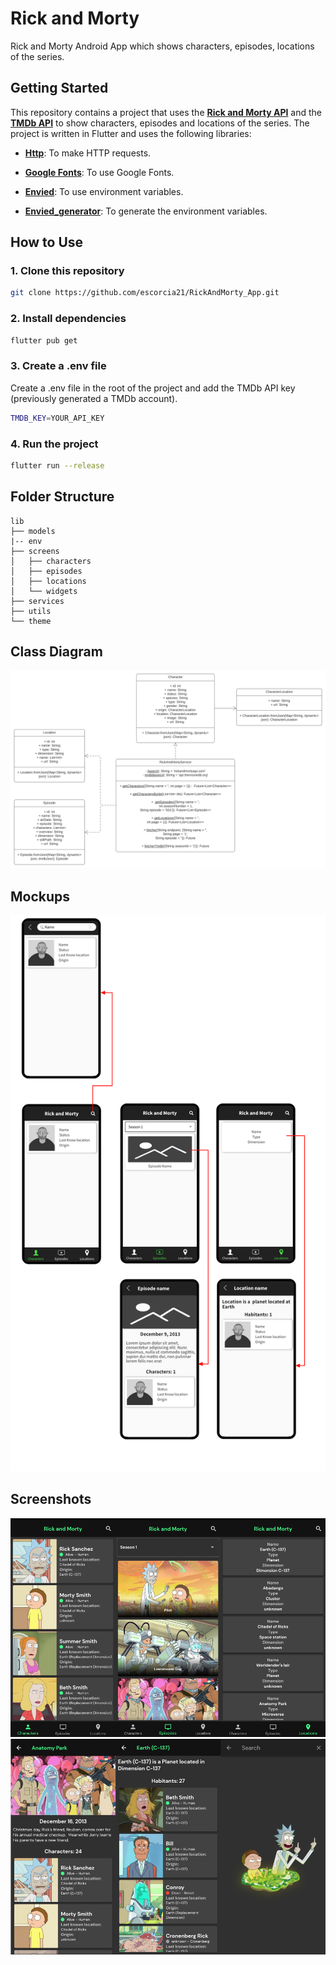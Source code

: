 # Rick and Morty 

Rick and Morty Android App which shows characters, episodes, locations of the series.

## Getting Started

This repository contains a project that uses the **[Rick and Morty API](https://rickandmortyapi.com/)** and the **[TMDb API](https://www.themoviedb.org/)** to show characters, episodes and locations of the series. The project is written in Flutter and uses the following libraries:

- **[Http](https://pub.dev/packages/http)**: To make HTTP requests.

- **[Google Fonts](https://pub.dev/packages/google_fonts)**: To use Google Fonts.

- **[Envied](https://pub.dev/packages/envied)**: To use environment variables.

- **[Envied_generator](https://pub.dev/packages/envied_generator)**: To generate the environment variables.

## How to Use 

### 1. Clone this repository

```bash
git clone https://github.com/escorcia21/RickAndMorty_App.git
```

### 2. Install dependencies

```bash
flutter pub get
```

### 3. Create a .env file

Create a .env file in the root of the project and add the TMDb API key (previously generated a TMDb account).

```bash
TMDB_KEY=YOUR_API_KEY
```

### 4. Run the project

```bash
flutter run --release
```

## Folder Structure

```
lib
├── models
|-- env
├── screens
│   ├── characters
│   ├── episodes
│   ├── locations
│   └── widgets
├── services
├── utils
└── theme
``` 

## Class Diagram

<img src="proyect_images/class_diagram.svg" alt="Diagram"/>

## Mockups

<img src="proyect_images/mockup.png" alt="Mockups"/>

## Screenshots

<img src="proyect_images/screenshot1.png" alt="Screenshots"/>
<img src="proyect_images/screenshot2.png" alt="Screenshots"/>
